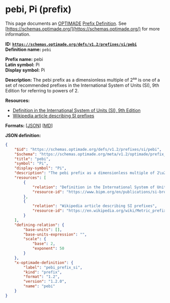# pebi, Pi (prefix)

This page documents an [OPTIMADE](https://www.optimade.org/) [Prefix Definition](https://schemas.optimade.org/#definitions). See [https://schemas.optimade.org/](https://schemas.optimade.org/) for more information.

**ID: [`https://schemas.optimade.org/defs/v1.2/prefixes/si/pebi`](https://schemas.optimade.org/defs/v1.2/prefixes/si/pebi.md)**  
**Definition name:** `pebi`

**Prefix name:** pebi  
**Latin symbol:** Pi  
**Display symbol:** Pi  
  
**Description:** The pebi prefix as a dimensionless multiple of 2⁵⁰ is one of a set of recommended prefixes in the International System of Units (SI), 9th Edition for referring to powers of 2.



**Resources:**

- [Definition in the International System of Units (SI), 9th Edition](https://www.bipm.org/en/publications/si-brochure)
- [Wikipedia article describing SI prefixes](https://en.wikipedia.org/wiki/Metric_prefix)


**Formats:** [[JSON](pebi.json)] [[MD](pebi.md)]

**JSON definition:**

``` json
{
    "$id": "https://schemas.optimade.org/defs/v1.2/prefixes/si/pebi",
    "$schema": "https://schemas.optimade.org/meta/v1.2/optimade/prefix_definition.json",
    "title": "pebi",
    "symbol": "Pi",
    "display-symbol": "Pi",
    "description": "The pebi prefix as a dimensionless multiple of 2\u2075\u2070 is one of a set of recommended prefixes in the International System of Units (SI), 9th Edition for referring to powers of 2.",
    "resources": [
        {
            "relation": "Definition in the International System of Units (SI), 9th Edition",
            "resource-id": "https://www.bipm.org/en/publications/si-brochure"
        },
        {
            "relation": "Wikipedia article describing SI prefixes",
            "resource-id": "https://en.wikipedia.org/wiki/Metric_prefix"
        }
    ],
    "defining-relation": {
        "base-units": [],
        "base-units-expression": "",
        "scale": {
            "base": 2,
            "exponent": 50
        }
    },
    "x-optimade-definition": {
        "label": "pebi_prefix_si",
        "kind": "prefix",
        "format": "1.2",
        "version": "1.2.0",
        "name": "pebi"
    }
}
```